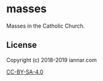 # masses

Masses in the Catholic Church.

## License

Copyright (c) 2018-2019 iannar.com

[CC-BY-SA-4.0](http://creativecommons.org/licenses/by-sa/4.0/)
